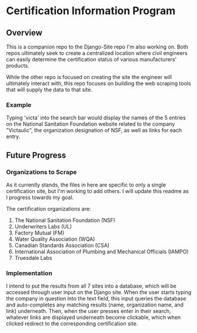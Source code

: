 # Certification Information Program

## Overview 

This is a companion repo to the Django-Site repo I'm also working on. Both repos ultimately seek 
to create a centralized location where civil engineers can easily determine the certification status of various manufacturers' products. 

While the other repo is focused on creating the site the engineer will ultimately interact with, 
this repo focuses on building the web scraping tools that will supply the data to that site.

### Example
Typing 'victa' into the search bar would display the names of the 5 entries on the National 
Sanitation Foundation website related to 
the company "Victaulic", the organization designation of NSF, as well as links for each entry.

## Future Progress
### Organizations to Scrape
As it currently stands, the files in here are specific to only a single certification site, but I'm 
working to add others. I will update this readme as I progress towards my goal. 

The certification organizations are:
1. The National Sanitation Foundation (NSF)
2. Underwriters Labs (UL)
3. Factory Mutual (FM)
4. Water Quality Association (WQA)
5. Canadian Standards Association (CSA)
6. International Association of Plumbing and Mechanical Officials (IAMPO)
7. Truesdale Labs


### Implementation
I intend to put the results from all 7 sites into a database, which will be accessed through 
user input on the Django site. When the user starts 
typing the company in question into the text field, this input queries the database and 
auto-completes any matching results 
(name, organization name, and link) underneath.
Then, when the user presses enter in their search, whatever links are displayed underneath become 
clickable, which when clicked redirect to the corresponding certification site.

 

